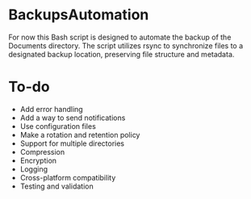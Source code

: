 # BackupsAutomation

For now this Bash script is designed to automate the backup of the Documents directory. The script utilizes rsync to synchronize files to a designated backup location, preserving file structure and metadata.

# To-do
- Add error handling
- Add a way to send notifications
- Use configuration files
- Make a rotation and retention policy
- Support for multiple directories
- Compression
- Encryption
- Logging
- Cross-platform compatibility
- Testing and validation

